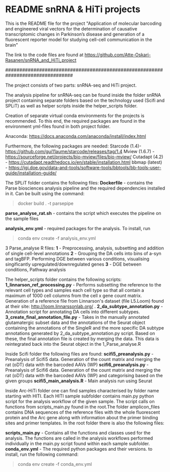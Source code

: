 # README snRNA & HiTi projects
This is the README file for the project "Application of molecular barcoding and
engineered viral vectors for the determination of causative transcriptomic
changes in Parkinson’s disease and generation of a fluorescent reporter model
for studying cell-cell communication in the brain"

The link to the code files are found at
https://github.com/Atte-Oskari-Rasanen/snRNA_and_HiTi_project

################################################################################

The project consists of two parts: snRNA-seq and HiTi project.

The analysis pipeline for snRNA-seq can be found inside the folder snRNA project
containing separate folders based on the technology used (Scifi and SPLiT) as
well as helper scripts inside the helper_scripts folder.

Creation of separate virtual conda environments for the projects is recommended.
To this end, the required packages are found in the environment yml-files
found in both project folder.

Anaconda: https://docs.anaconda.com/anaconda/install/index.html


Furthermore, the following packages are needed:
Starcode (1.4)- https://github.com/gui11aume/starcode/releases/tag/1.4
Mview (1.6.7) - https://sourceforge.net/projects/bio-mview/files/bio-mview/
Cutadapt (4.2) - https://cutadapt.readthedocs.io/en/stable/installation.html
bbmap (latest) - https://jgi.doe.gov/data-and-tools/software-tools/bbtools/bb-tools-user-guide/installation-guide/


The SPLiT folder contains the following files:
**Dockerfile** - contains the Parse biosciences analysis pipeline and the
required dependencies
installed in it. Can be built using the command:
> docker build . -t parsepipe

**parse_analyse_rat.sh** - contains the script which executes the pipeline on
the sample files

**analysis_env.yml** - required packages for the analysis. To install, run
> conda env create -f analysis_env.yml

3 Parse_analyse R files:
**1** - Preprocessing, analysis, subsetting and addition of single cell-level
annotations
**2**  - Grouping the DA cells into bins of a-syn and tagBFP. Performing DGE
between various conditions, visualising singificantly upregulated/downregulated
genes
**3**  - DGE between conditions, Pathway analysis

The helper_scripts folder contains the following scripts:
**1_linnarson_ref_processing.py** - Performs subsetting the reference to the
relevant cell types and samples each cell type so that all contain a maximum of
1000 cell columns from the cell x gene count matrix. Generation of a reference
file from Linnarson's dataset (file L5.Loom) found at their
site: http://loom.linnarssonlab.org/ .
**2_da_subtype_annotation.py** - Annotation script for annotating DA
cells into different subtypes.
**3_create_final_annotation_file.py** - Takes in the manually annotated
glutamatergic subset data and the annotations of the Seurat object containing the annotations of the SingleR and the more specific DA subtype annotations generated by
2_da_subtype_annotation.py script. Based on these, the final annotation file
is created by merging the data. This data is reintegrated back into the Seurat
object in the 1_Parse_analyse.R

Inside Scifi folder the following files are found:
**scifi5_preanalysis.py** - Preanalysis of Scifi5 data. Generation of the count matrix
and merging the rat (oDT) data with the barcoded AAVs (WP)
**scifi6_preanalysis.py** -  Preanalysis of Scifi6 data. Generation of the count matrix and merging the rat (oDT) data with the barcoded AAVs (WP) and categorising
based on the given groups
**scifi5_main_analysis.R** - Main analysis run using Seurat

Inside Arc-HiTi folder one can find samples characterised by folder name starting
with HITI. Each HITI sample subfolder contains main.py python script for the analysis workflow of the given sample. The script calls on functions from scripts_main.py found in the root.The folder amplicon_files contains DNA sequences of the reference files with the whole fluorescent protein and the Arc gene along with information about the primer binding sites and primer templates. In the root folder there is also the following files:

**scripts_main.py** - Contains all the functions and classes used for the
analysis. The functions are called in the analysis workflows performed
individually in the main.py script found within each sample subfolder.
**conda_env.yml** - The required python packages and their versions. to install,
run the following command:
> conda env create -f conda_env.yml
